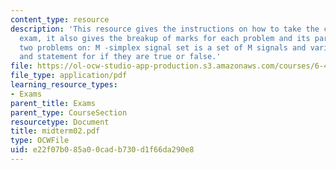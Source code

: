 ```yaml
---
content_type: resource
description: 'This resource gives the instructions on how to take the closed book
  exam, it also gives the breakup of marks for each problem and its parts. It cotains
  two problems on: M -simplex signal set is a set of M signals and various propositions
  and statement for if they are true or false.'
file: https://ol-ocw-studio-app-production.s3.amazonaws.com/courses/6-451-principles-of-digital-communication-ii-spring-2005/e22f07b085a00cadb730d1f66da290e8_midterm02.pdf
file_type: application/pdf
learning_resource_types:
- Exams
parent_title: Exams
parent_type: CourseSection
resourcetype: Document
title: midterm02.pdf
type: OCWFile
uid: e22f07b0-85a0-0cad-b730-d1f66da290e8
---
```

